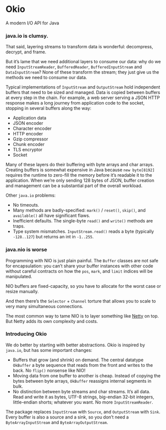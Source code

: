 Okio
====

A modern I/O API for Java

### java.io is clumsy.

That said, layering streams to transform data is wonderful: decompress, decrypt,
and frame.

But it’s lame that we need additional layers to consume our data: why do we need
`InputStreamReader`, `BufferedReader`, `BufferedInputStream` and
`DataInputStream`? None of these transform the stream; they just give us the
methods we need to consume our data.

Typical implementations of `InputStream` and `OutputStream` hold independent
buffers that need to be sized and managed. Data is copied between buffers at
every step in the chain. For example, a web server serving a JSON HTTP response
makes a long journey from application code to the socket, stopping in several
buffers along the way:

 * Application data
 * JSON encoder
 * Character encoder
 * HTTP encoder
 * Gzip compressor
 * Chunk encoder
 * TLS encryptor
 * Socket

Many of these layers do their buffering with byte arrays and char arrays.
Creating buffers is somewhat expensive in Java because `new byte[8192]` requires
the runtime to zero-fill the memory before it’s readable it to the application.
When we’re only sending 128 bytes of JSON, buffer creation and management can be
a substantial part of the overall workload.

Other `java.io` problems:

 * No timeouts.
 * Many methods are badly-specified: `mark()` / `reset()`, `skip()`, and
   `available()` all have significant flaws.
 * Inefficient defaults. The single-byte `read()` and `write()` methods are
   traps.
 * Type system mismatches. `InputStream.read()` reads a byte (typically
   `-128..127`) but returns an int in `-1..255`.

### java.nio is worse

Programming with NIO is just plain painful. The `Buffer` classes are not safe
for encapsulation: you can’t share your buffer instances with other code without
careful contracts on how the `pos`, `mark`, and `limit` indices will be
manipulated.

NIO buffers are fixed-capacity, so you have to allocate for the worst case or
resize manually.

And then there’s the `Selector` + `Channel` torture that allows you to scale to
very many simultaneous connections.

The most common way to tame NIO is to layer something like [Netty](1) on top.
But Netty adds its own complexity and costs.

### Introducing Okio

We do better by starting with better abstractions. Okio is inspired by
`java.io`, but has some important changes:

 * Buffers that grow (and shrink) on demand. The central datatype `OkBuffer` a
   byte sequence that reads from the front and writes to the back. No `flip()`
   nonsense like NIO!
 * Moving data from one buffer to another is cheap. Instead of copying the bytes
   between byte arrays, `OkBuffer` reassigns internal segments in bulk.
 * No distinction between byte streams and char streams. It’s all data. Read and
   write it as bytes, UTF-8 strings, big-endian 32-bit integers, little-endian
   shorts; whatever you want.  No more `InputStreamReader`.

The package replaces `InputStream` with `Source`, and `OutputStream` with `Sink`.
Every buffer is also a source and a sink, so you don’t need a
`ByteArrayInputStream` and `ByteArrayOutputStream`.

 [1]: http://netty.io/